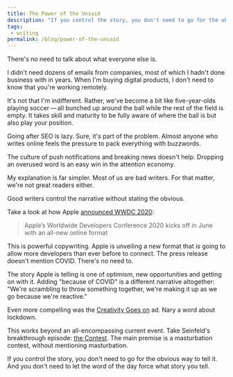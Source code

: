 ```yaml
---
title: The Power of the Unsaid
description: "If you control the story, you don't need to go for the obvious way to tell it. And you don't need to let the word of the day force what story you tell."
tags: 
 - writing 
permalink: /blog/power-of-the-unsaid
--- 
```


There's no need to talk about what everyone else is. 

I didn't need dozens of emails from companies, most of which I hadn't done business with in years. When I'm buying digital products, I don't need to know that you're working remotely. 

It's not that I'm indifferent. Rather, we've become a bit like five-year-olds playing soccer&thinsp;—&thinsp;all bunched up around the ball while the rest of the field is empty. It takes skill and maturity to be fully aware of where the ball is but also play your position.

Going after SEO is lazy. Sure, it's part of the problem. Almost anyone who writes online feels the pressure to pack everything with buzzwords. 

The culture of push notifications and breaking news doesn't help. Dropping an overused word is an easy win in the attention economy. 

My explanation is far simpler. Most of us are bad writers. For that matter, we're not great readers either.

Good writers control the narrative without stating the obvious. 

Take a look at how Apple [announced WWDC 2020](https://www.apple.com/newsroom/2020/03/apples-wwdc-2020-kicks-off-in-june-with-an-all-new-online-format/):

> Apple’s Worldwide Developers Conference 2020 kicks off in June with an all-new online format

This is powerful copywriting. Apple is unveiling a new format that is going to allow more developers than ever before to connect. The press release doesn't mention COVID. There's no need to. 

The story Apple is telling is one of optimism, new opportunities and getting on with it. Adding "because of COVID" is a different narrative altogether: "We're scrambling to throw something together, we're making it up as we go because we're reactive."

Even more compelling was the [Creativity Goes on](https://www.youtube.com/watch?v=Kl1NW7h7lrY) ad. Nary a word about lockdown. 

This works beyond an all-encompassing current event. Take Seinfeld's breakthrough episode: [the Contest](https://en.wikipedia.org/wiki/The_Contest). The main premise is a masturbation contest, without mentioning masturbation. 

If you control the story, you don't need to go for the obvious way to tell it. And you don't need to let the word of the day force what story you tell. 